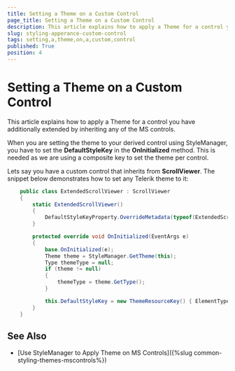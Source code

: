 ```yaml
---
title: Setting a Theme on a Custom Control
page_title: Setting a Theme on a Custom Control
description: This article explains how to apply a Theme for a control you have additionally extended by inheriting any of the MS controls.
slug: styling-apperance-custom-control
tags: setting,a,theme,on,a,custom,control
published: True
position: 4
---
```


# Setting a Theme on a Custom Control

This article explains how to apply a Theme for a control you have additionally extended by inheriting any of the MS controls.

When you are setting the theme to your derived control using StyleManager, you have to set the __DefaultStyleKey__ in the **OnInitialized** method. This is needed as we are using a composite key to set the theme per control.

Lets say you have a custom control that inherits from **ScrollViewer**. The snippet below demonstrates how to set any Telerik theme to it:



```C#
    public class ExtendedScrollViewer : ScrollViewer
    {
        static ExtendedScrollViewer()
        {
            DefaultStyleKeyProperty.OverrideMetadata(typeof(ExtendedScrollViewer), new FrameworkPropertyMetadata(typeof(ExtendedScrollViewer)));
        }

        protected override void OnInitialized(EventArgs e)
        {
            base.OnInitialized(e);
            Theme theme = StyleManager.GetTheme(this);
            Type themeType = null;
            if (theme != null)
            {
                themeType = theme.GetType();
            }

            this.DefaultStyleKey = new ThemeResourceKey() { ElementType = typeof(ScrollViewer), ThemeType = themeType };
        }
    }
```

## See Also
* [Use StyleManager to Apply Theme on MS Controls]({%slug common-styling-themes-mscontrols%})